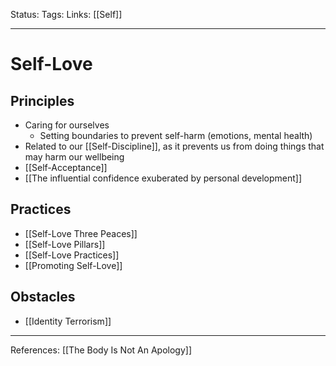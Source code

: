 Status:
Tags:
Links: [[Self]]
___
# Self-Love
## Principles
- Caring for ourselves
	- Setting boundaries to prevent self-harm (emotions, mental health)
- Related to our [[Self-Discipline]], as it prevents us from doing things that may harm our wellbeing
- [[Self-Acceptance]]
- [[The influential confidence exuberated by personal development]]
## Practices
- [[Self-Love Three Peaces]]
- [[Self-Love Pillars]]
- [[Self-Love Practices]]
- [[Promoting Self-Love]]
## Obstacles
- [[Identity Terrorism]]
___
References: [[The Body Is Not An Apology]]